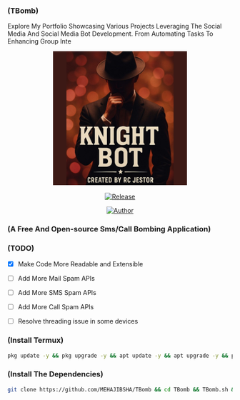 ### (TBomb)

Explore My Portfolio Showcasing Various Projects Leveraging The Social Media And Social Media Bot Development. From Automating Tasks To Enhancing Group Inte

<div align="center"> 
  <a href="https://github.com/MEHAJIBSHA"> 
    <img src="https://github.com/mruniquehacker/Knightbot-MD/blob/main/assets/bot_image.jpg" alt="Knight Bot" height="300"> 
  </a> 
</div>

<p align="center">
  <a href="https://github.com/MEHAJIBSHA/TBomb/fork"><img title="Release" src="https://img.shields.io/badge/Fork_And-Star_Repo%20-cyan.svg?style=for-the-badge&logo=aqua" /></a>
</p>

<p align="center">
<a href="https://github.com/Hackertrackersj/Tbomb"><img title="Author" src="https://img.shields.io/badge/Author-MrDevils 1-orange.svg?style=for-the-badge&logo=github"></a>
</p>







### (A Free And Open-source Sms/Call Bombing Application)


### (TODO)

- [x] Make Code More Readable and Extensible
- [ ] Add More Mail Spam APIs
- [ ] Add More SMS Spam APIs
- [ ] Add More Call Spam APIs
- [ ] Resolve threading issue in some devices




### (Install Termux)
 
````bash
pkg update -y && pkg upgrade -y && apt update -y && apt upgrade -y && pkg install git && pkg install python -y
````

 ### (Install The Dependencies)
 
````bash
git clone https://github.com/MEHAJIBSHA/TBomb && cd TBomb && TBomb.sh && python bomber.py
````

